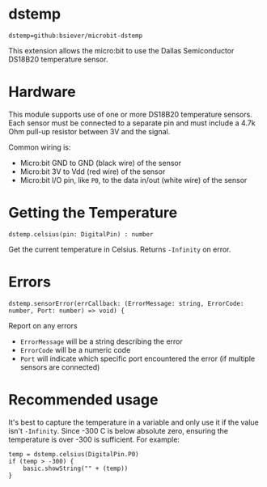 # dstemp

```package
dstemp=github:bsiever/microbit-dstemp
```


This extension allows the micro:bit to use the Dallas Semiconductor DS18B20 temperature sensor.

# Hardware

This module supports use of one or more DS18B20 temperature sensors.  Each sensor must be connected to a separate pin and must include a 4.7k Ohm pull-up resistor between 3V and the signal. 

Common wiring is:

- Micro:bit GND to GND (black wire) of the sensor
- Micro:bit 3V to Vdd (red wire) of the sensor
- Micro:bit I/O pin, like `P0`, to the data in/out (white wire) of the sensor

# Getting the Temperature

```sig
dstemp.celsius(pin: DigitalPin) : number 
```

Get the current temperature in Celsius.  Returns `-Infinity` on error.
# Errors


```sig
dstemp.sensorError(errCallback: (ErrorMessage: string, ErrorCode: number, Port: number) => void) { 
```

Report on any errors

- `ErrorMessage` will be a string describing the error
- `ErrorCode` will be a numeric code
- `Port` will indicate which specific port encountered the error (if multiple sensors are connected)

# Recommended usage

It's best to capture the temperature in a variable and only use it if the value isn't `-Infinity`.  Since -300 C is below absolute zero, ensuring the temperature is over -300 is sufficient.  For example:

```block
temp = dstemp.celsius(DigitalPin.P0)
if (temp > -300) {
    basic.showString("" + (temp))
}
```


<script src="https://makecode.com/gh-pages-embed.js"></script>
<script>makeCodeRender("{{ site.makecode.home_url }}", "{{ site.github.owner_name }}/{{ site.github.repository_name }}");</script>
